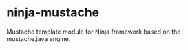 ninja-mustache
==============

Mustache template module for Ninja framework based on the mustache.java engine.
